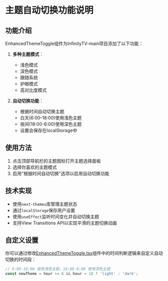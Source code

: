 # 主题自动切换功能说明

## 功能介绍

EnhancedThemeToggle组件为InfinityTV-main项目添加了以下功能：

1. **多种主题模式**：
   - 浅色模式
   - 深色模式
   - 跟随系统
   - 护眼模式
   - 高对比度模式

2. **自动切换功能**：
   - 根据时间自动切换主题
   - 白天(6:00-18:00)使用浅色主题
   - 夜间(18:00-6:00)使用深色主题
   - 设置会保存在localStorage中

## 使用方法

1. 点击顶部导航栏的主题图标打开主题选择面板
2. 选择你喜欢的主题模式
3. 启用"根据时间自动切换"选项以启用自动切换功能

## 技术实现

- 使用`next-themes`库管理主题状态
- 通过`localStorage`保存用户设置
- 使用`useEffect`监听时间变化并自动切换主题
- 支持View Transitions API以实现平滑的主题切换动画

## 自定义设置

你可以通过修改[EnhancedThemeToggle.tsx](file:///C:/Users/Administrator/Desktop/tv/InfinityTV-main/src/components/EnhancedThemeToggle.tsx)组件中的时间判断逻辑来自定义自动切换的时间段：

```typescript
// 6:00-18:00 使用浅色主题，18:00-6:00 使用深色主题
const newTheme = hour >= 6 && hour < 18 ? 'light' : 'dark';
```